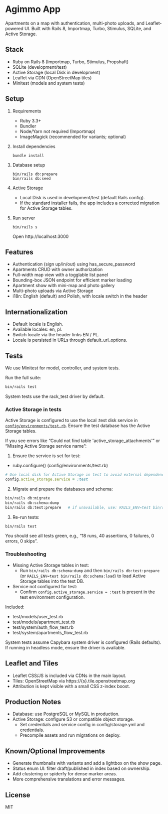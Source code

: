 # Agimmo App

Apartments on a map with authentication, multi-photo uploads, and Leaflet-powered UI. Built with Rails 8, Importmap, Turbo, Stimulus, SQLite, and Active Storage.

## Stack

- Ruby on Rails 8 (Importmap, Turbo, Stimulus, Propshaft)
- SQLite (development/test)
- Active Storage (local Disk in development)
- Leaflet via CDN (OpenStreetMap tiles)
- Minitest (models and system tests)

## Setup

1. Requirements
   - Ruby 3.3+
   - Bundler
   - Node/Yarn not required (Importmap)
   - ImageMagick (recommended for variants; optional)

2. Install dependencies
   ```
   bundle install
   ```

3. Database setup
   ```
   bin/rails db:prepare
   bin/rails db:seed
   ```

4. Active Storage
   - Local Disk is used in development/test (default Rails config).
   - If the standard installer fails, the app includes a corrected migration for Active Storage tables.

5. Run server
   ```
   bin/rails s
   ```
   Open http://localhost:3000

## Features

- Authentication (sign up/in/out) using has_secure_password
- Apartments CRUD with owner authorization
- Full-width map view with a togglable list panel
- Bounding-box JSON endpoint for efficient marker loading
- Apartment show with mini-map and photo gallery
- Multi-photo uploads via Active Storage
- i18n: English (default) and Polish, with locale switch in the header

## Internationalization

- Default locale is English.
- Available locales: en, pl.
- Switch locale via the header links EN / PL.
- Locale is persisted in URLs through default_url_options.

## Tests

We use Minitest for model, controller, and system tests.

Run the full suite:
```bash
bin/rails test
```

System tests use the rack_test driver by default.

### Active Storage in tests

Active Storage is configured to use the local :test disk service in [`config/environments/test.rb`](config/environments/test.rb). Ensure the test database has the Active Storage tables.

If you see errors like “Could not find table 'active_storage_attachments'” or “Missing Active Storage service name”:

1) Ensure the service is set for test:
- ruby.configure() (config/environments/test.rb)
```ruby
# Use local disk for Active Storage in test to avoid external dependencies
config.active_storage.service = :test
```

2) Migrate and prepare the databases and schema:
```bash
bin/rails db:migrate
bin/rails db:schema:dump
bin/rails db:test:prepare   # if unavailable, use: RAILS_ENV=test bin/rails db:schema:load
```

3) Re-run tests:
```bash
bin/rails test
```

You should see all tests green, e.g., “18 runs, 40 assertions, 0 failures, 0 errors, 0 skips”.

### Troubleshooting

- Missing Active Storage tables in test:
  - Run `bin/rails db:schema:dump` and then `bin/rails db:test:prepare` (or `RAILS_ENV=test bin/rails db:schema:load`) to load Active Storage tables into the test DB.
- Service not configured for test:
  - Confirm `config.active_storage.service = :test` is present in the test environment configuration.

Included:
- test/models/user_test.rb
- test/models/apartment_test.rb
- test/system/auth_flow_test.rb
- test/system/apartments_flow_test.rb

System tests assume Capybara system driver is configured (Rails defaults). If running in headless mode, ensure the driver is available.

## Leaflet and Tiles

- Leaflet CSS/JS is included via CDNs in the main layout.
- Tiles: OpenStreetMap via https://{s}.tile.openstreetmap.org
- Attribution is kept visible with a small CSS z-index boost.

## Production Notes

- Database: use PostgreSQL or MySQL in production.
- Active Storage: configure S3 or compatible object storage.
  - Set credentials and service config in config/storage.yml and credentials.
  - Precompile assets and run migrations on deploy.

## Known/Optional Improvements

- Generate thumbnails with variants and add a lightbox on the show page.
- Status enum UI: filter draft/published in index based on ownership.
- Add clustering or spiderfy for dense marker areas.
- More comprehensive translations and error messages.

## License

MIT
